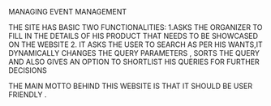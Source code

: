 MANAGING EVENT MANAGEMENT

THE SITE HAS BASIC TWO FUNCTIONALITIES:
1.ASKS THE ORGANIZER TO FILL IN THE DETAILS OF HIS PRODUCT THAT NEEDS TO BE SHOWCASED ON THE WEBSITE 
2. IT ASKS THE USER TO SEARCH AS PER HIS WANTS,IT DYNAMICALLY CHANGES THE QUERY PARAMETERS , SORTS THE QUERY AND ALSO GIVES AN OPTION TO SHORTLIST HIS QUERIES FOR FURTHER DECISIONS


THE MAIN MOTTO BEHIND THIS WEBSITE IS THAT IT SHOULD BE USER FRIENDLY .

